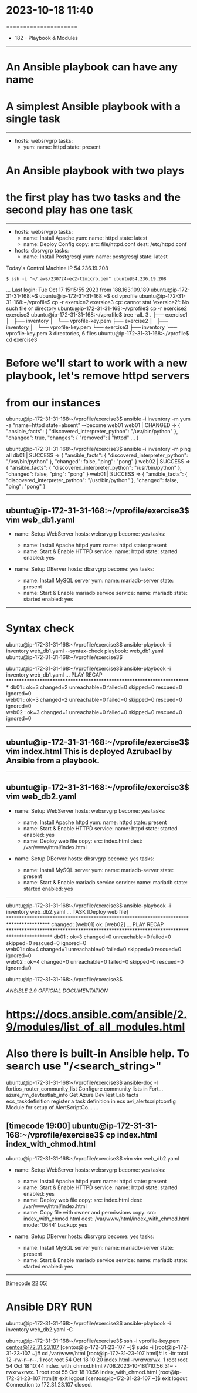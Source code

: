 # 2023-10-18    11:40
=====================

* 182 - Playbook & Modules
--------------------------
# An Ansible playbook can have any name
# A simplest Ansible playbook with a single task
---
- hosts: websrvgrp
  tasks:
  - yum:
      name: httpd
      state: present
        
# An Ansible playbook with two plays
# the first play has two tasks and the second play has one task
---
- hosts: websrvgrp
  tasks:
  - name: Install Apache
    yum:
      name: httpd
      state: latest
  - name: Deploy Config
    copy:
      src: file/httpd.conf
      dest: /etc/httpd.conf
- hosts: dbsrvgrp
  tasks:
  - name: Install Postgresql
    yum:
      name: postgresql
      state: latest

Today's Control Machine IP
54.236.19.208

    $ ssh -i "~/.aws/230724-ec2-t2micro.pem" ubuntu@54.236.19.208
...
Last login: Tue Oct 17 15:15:55 2023 from 188.163.109.189
ubuntu@ip-172-31-31-168:~$ 
ubuntu@ip-172-31-31-168:~$ cd vprofile
ubuntu@ip-172-31-31-168:~/vprofile$ cp -r exersice2 exersice3
cp: cannot stat 'exersice2': No such file or directory
ubuntu@ip-172-31-31-168:~/vprofile$ cp -r exercise2 exercise3
ubuntu@ip-172-31-31-168:~/vprofile$ tree -alL 3
.
├── exercise1
│   ├── inventory
│   └── vprofile-key.pem
├── exercise2
│   ├── inventory
│   └── vprofile-key.pem
└── exercise3
    ├── inventory
    └── vprofile-key.pem
3 directories, 6 files
ubuntu@ip-172-31-31-168:~/vprofile$ cd exercise3

# Before we'll start to work with a new playbook, let's remove httpd servers
# from our instances
ubuntu@ip-172-31-31-168:~/vprofile/exercise3$ ansible -i inventory -m yum -a "name=httpd state=absent" --become web01
web01 | CHANGED => {
    "ansible_facts": {
        "discovered_interpreter_python": "/usr/bin/python"
    }, 
    "changed": true, 
    "changes": {
        "removed": [
            "httpd"
...
}


ubuntu@ip-172-31-31-168:~/vprofile/exercise3$ ansible -i inventory -m ping all
db01 | SUCCESS => {
    "ansible_facts": {
        "discovered_interpreter_python": "/usr/bin/python"
    }, 
    "changed": false, 
    "ping": "pong"
}
web02 | SUCCESS => {
    "ansible_facts": {
        "discovered_interpreter_python": "/usr/bin/python"
    }, 
    "changed": false, 
    "ping": "pong"
}
web01 | SUCCESS => {
    "ansible_facts": {
        "discovered_interpreter_python": "/usr/bin/python"
    }, 
    "changed": false, 
    "ping": "pong"
}

-------
ubuntu@ip-172-31-31-168:~/vprofile/exercise3$ vim web_db1.yaml
---
- name: Setup WebServer
  hosts: websrvgrp
  become: yes
  tasks:
  - name: Install Apache httpd
    yum:
      name: httpd
      state: present
  - name: Start & Enable HTTPD
    service:
      name: httpd
      state: started
      enabled: yes

- name: Setup DBerver
  hosts: dbsrvgrp
  become: yes
  tasks:
  - name: Install MySQL server
    yum:
      name: mariadb-server
      state: present
  - name: Start & Enable mariadb service
    service:
      name: mariadb
      state: started
      enabled: yes
-------

# Syntax check
ubuntu@ip-172-31-31-168:~/vprofile/exercise3$ ansible-playbook -i inventory web_db1.yaml --syntax-check
playbook: web_db1.yaml
ubuntu@ip-172-31-31-168:~/vprofile/exercise3$ 

ubuntu@ip-172-31-31-168:~/vprofile/exercise3$ ansible-playbook -i inventory web_db1.yaml
...
PLAY RECAP ************************************************************************
db01   : ok=3    changed=2    unreachable=0    failed=0    skipped=0    rescued=0    ignored=0   
web01  : ok=3    changed=2    unreachable=0    failed=0    skipped=0    rescued=0    ignored=0   
web02  : ok=3    changed=1    unreachable=0    failed=0    skipped=0    rescued=0    ignored=0 

-------
ubuntu@ip-172-31-31-168:~/vprofile/exercise3$ vim index.html
This is deployed Azrubael by Ansible from a playbook.
-------

-------
ubuntu@ip-172-31-31-168:~/vprofile/exercise3$ vim web_db2.yaml
---
- name: Setup WebServer
  hosts: websrvgrp
  become: yes
  tasks:
  - name: Install Apache httpd
    yum:
      name: httpd
      state: present
  - name: Start & Enable HTTPD
    service:
      name: httpd
      state: started
      enabled: yes
  - name: Deploy web file
    copy:
      src: index.html
      dest: /var/www/html/index.html

- name: Setup DBerver
  hosts: dbsrvgrp
  become: yes
  tasks:
  - name: Install MySQL server
    yum:
      name: mariadb-server
      state: present
  - name: Start & Enable mariadb service
    service:
      name: mariadb
      state: started
      enabled: yes
-------


ubuntu@ip-172-31-31-168:~/vprofile/exercise3$ ansible-playbook -i inventory web_db2.yaml
...
TASK [Deploy web file] ****************************************************************************************
changed: [web01]
ok: [web02]
...
PLAY RECAP *****************************************************************************************
db01                       : ok=3    changed=0    unreachable=0    failed=0    skipped=0    rescued=0    ignored=0   
web01                      : ok=4    changed=1    unreachable=0    failed=0    skipped=0    rescued=0    ignored=0   
web02                      : ok=4    changed=0    unreachable=0    failed=0    skipped=0    rescued=0    ignored=0   

ubuntu@ip-172-31-31-168:~/vprofile/exercise3$ 

*ANSIBLE 2.9 OFFICIAL DOCUMENTATION*
# https://docs.ansible.com/ansible/2.9/modules/list_of_all_modules.html
# Also there is built-in Ansible help. To search use "/<search_string>"
ubuntu@ip-172-31-31-168:~/vprofile/exercise3$ ansible-doc -l
fortios_router_community_list     Configure community lists in Fort...
azure_rm_devtestlab_info          Get Azure DevTest Lab facts      
ecs_taskdefinition                register a task definition in ecs
avi_alertscriptconfig             Module for setup of AlertScriptCo...
...

[timecode 19:00]
ubuntu@ip-172-31-31-168:~/vprofile/exercise3$ cp index.html index_with_chmod.html
-------
ubuntu@ip-172-31-31-168:~/vprofile/exercise3$ vim vim web_db2.yaml
- name: Setup WebServer
  hosts: websrvgrp
  become: yes
  tasks:
  - name: Install Apache httpd
    yum:
      name: httpd
      state: present
  - name: Start & Enable HTTPD
    service:
      name: httpd
      state: started
      enabled: yes
  - name: Deploy web file
    copy:
      src: index.html
      dest: /var/www/html/index.html
  - name: Copy file with owner and permissions
    copy:
      src: index_with_chmod.html
      dest: /var/www/html/index_with_chmod.html
      mode: '0644'
      backup: yes

- name: Setup DBerver
  hosts: dbsrvgrp
  become: yes
  tasks:
  - name: Install MySQL server
    yum:
      name: mariadb-server
      state: present
  - name: Start & Enable mariadb service
    service:
      name: mariadb
      state: started
      enabled: yes
-------

[timecode 22:05]
# Ansible DRY RUN
ubuntu@ip-172-31-31-168:~/vprofile/exercise3$ ansible-playbook -i inventory web_db2.yaml -C

ubuntu@ip-172-31-31-168:~/vprofile/exercise3$ ssh -i vprofile-key.pem centos@172.31.23.107
[centos@ip-172-31-23-107 ~]$ sudo -i
[root@ip-172-31-23-107 ~]# cd /var/www/html
[root@ip-172-31-23-107 html]# ls -ltr
total 12
-rw-r--r--. 1 root root 54 Oct 18 10:20 index.html
-rwxrwxrwx. 1 root root 54 Oct 18 10:44 index_with_chmod.html.7708.2023-10-18@10:56:31~
-rwxrwxrwx. 1 root root 55 Oct 18 10:56 index_with_chmod.html
[root@ip-172-31-23-107 html]# exit
logout
[centos@ip-172-31-23-107 ~]$ exit
logout
Connection to 172.31.23.107 closed.
